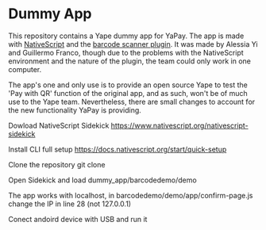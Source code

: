 # Dummy App
This repository contains a Yape dummy app for YaPay. The app is made with [NativeScript](https://www.nativescript.org/) and the [barcode scanner plugin](https://github.com/EddyVerbruggen/nativescript-barcodescanner). It was made by Alessia Yi and Guillermo Franco, though due to the problems with the NativeScript environment and the nature of the plugin, the team could only work in one computer. 

The app's one and only use is to provide an open source Yape to test the 'Pay with QR' function of the original app, and as such, won't be of much use to the Yape team. Nevertheless, there are small changes to account for the new functionality YaPay is providing.

Dowload NativeScript Sidekick
https://www.nativescript.org/nativescript-sidekick

Install CLI full setup
https://docs.nativescript.org/start/quick-setup

Clone the repository
git clone 

Open Sidekick and load dummy_app/barcodedemo/demo

The app works with localhost, in barcodedemo/demo/app/confirm-page.js change the IP in line 28 (not 127.0.0.1)

Conect andoird device with USB and run it
